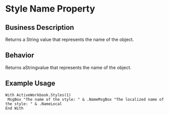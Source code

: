 # Style Name Property

## Business Description
Returns a String value that represents the name of the object.

## Behavior
Returns  aStringvalue that represents the name of the object.

## Example Usage
```vba
With ActiveWorkbook.Styles(1) 
 MsgBox "The name of the style: " & .NameMsgBox "The localized name of the style: " & .NameLocal 
End With
```